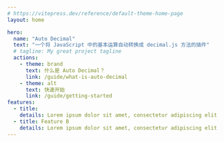 ```yaml
---
# https://vitepress.dev/reference/default-theme-home-page
layout: home

hero:
  name: "Auto Decimal"
  text: "一个将 JavaScript 中的基本运算自动转换成 decimal.js 方法的插件"
  # tagline: My great project tagline
  actions:
    - theme: brand
      text: 什么是 Auto Decimal？
      link: /guide/what-is-auto-decimal
    - theme: alt
      text: 快速开始
      link: /guide/getting-started
features:
  - title: 
    details: Lorem ipsum dolor sit amet, consectetur adipiscing elit
  - title: Feature B
    details: Lorem ipsum dolor sit amet, consectetur adipiscing elit
---
```


